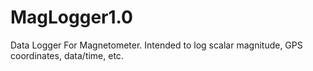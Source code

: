 # MagLogger1.0
Data Logger For Magnetometer. Intended to log scalar magnitude, GPS coordinates, data/time, etc.
